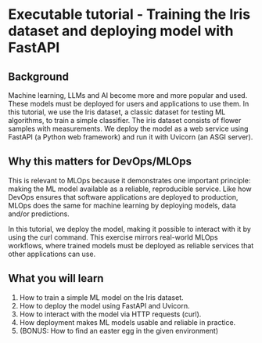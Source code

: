 # Executable tutorial - Training the Iris dataset and deploying model with FastAPI

## Background

Machine learning, LLMs and AI become more and more popular and used. These models must be deployed for users and applications to use them. In this tutorial, we use the Iris dataset, a classic dataset for testing ML algorithms, to train a simple classifier. The iris dataset consists of flower samples with measurements. We deploy the model as a web service using FastAPI (a Python web framework) and run it with Uvicorn (an ASGI server).

## Why this matters for DevOps/MLOps

This is relevant to MLOps because it demonstrates one important principle: making the ML model available as a reliable, reproducible service. Like how DevOps ensures that software applications are deployed to production, MLOps does the same for machine learning by deploying models, data and/or predictions.

In this tutorial, we deploy the model, making it possible to interact with it by using the curl command. This exercise mirrors real-world MLOps workflows, where trained models must be deployed as reliable services that other applications can use.

## What you will learn

1. How to train a simple ML model on the Iris dataset.
2. How to deploy the model using FastAPI and Uvicorn.
3. How to interact with the model via HTTP requests (curl).
4. How deployment makes ML models usable and reliable in practice.
5. (BONUS: How to find an easter egg in the given environment)
